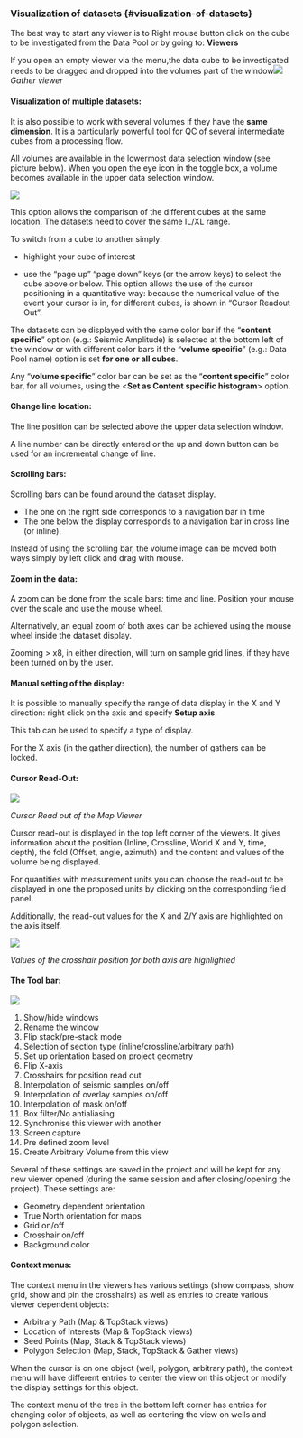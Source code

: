 ### Visualization of datasets {#visualization-of-datasets}

The best way to start any viewer is to Right mouse button click on the cube to be investigated from the Data Pool or by going to: **Viewers**

If you open an empty viewer via the menu,the data cube to be investigated needs to be dragged and dropped into the volumes part of the window![](/assets/001_Common_Viewers.png)_Gather viewer_

#### **Visualization of multiple datasets:**

It is also possible to work with several volumes if they have the **same dimension**. It is a particularly powerful tool for QC of several intermediate cubes from a processing flow.

All volumes are available in the lowermost data selection window \(see picture below\). When you open the eye icon in the toggle box, a volume becomes available in the upper data selection window.

![](/assets/002_common_viewer.png)

This option allows the comparison of the different cubes at the same location. The datasets need to cover the same IL/XL range.

To switch from a cube to another simply:

* highlight your cube of interest

* use the “page up” “page down” keys \(or the arrow keys\) to select the cube above or below. This option allows the use of the cursor positioning in a quantitative way: because the numerical value of the event your cursor is in, for different cubes, is shown in “Cursor Readout Out”.

The datasets can be displayed with the same color bar if the “**content specific**” option \(e.g.: Seismic Amplitude\) is selected at the bottom left of the window or with different color bars if the “**volume specific**” \(e.g.: Data Pool name\) option is set **for one or all cubes**.

Any “**volume specific**” color bar can be set as the “**content specific**” color bar, for all volumes, using the &lt;**Set as Content specific histogram**&gt; option.

#### **Change line location**:

The line position can be selected above the upper data selection window.

A line number can be directly entered or the up and down button can be used for an incremental change of line.

#### **Scrolling bars**:

Scrolling bars can be found around the dataset display.

* The one on the right side corresponds to a navigation bar in time
* The one below the display corresponds to a navigation bar in cross line \(or inline\).

Instead of using the scrolling bar, the volume image can be moved both ways simply by left click and drag with mouse.

#### **Zoom in the data**:

A zoom can be done from the scale bars: time and line. Position your mouse over the scale and use the mouse wheel.

Alternatively, an equal zoom of both axes can be achieved using the mouse wheel inside the dataset display.

Zooming &gt; x8, in either direction, will turn on sample grid lines, if they have been turned on by the user.

#### **Manual setting of the display:**

It is possible to manually specify the range of data display in the X and Y direction: right click on the axis and specify **Setup axis**.

This tab can be used to specify a type of display.

For the X axis \(in the gather direction\), the number of gathers can be locked.

#### **Cursor Read-Out:**

![](/assets/003_common_viewer.png)

_Cursor Read out of the Map Viewer_

Cursor read-out is displayed in the top left corner of the viewers. It gives information about the position \(Inline, Crossline, World X and Y, time, depth\), the fold \(Offset, angle, azimuth\) and the content and values of the volume being displayed.

For quantities with measurement units you can choose the read-out to be displayed in one the proposed units by clicking on the corresponding field panel.

Additionally, the read-out values for the X and Z/Y axis are highlighted on the axis itself.

![](/assets/004_common_viewer.png)

_Values of the crosshair position for both axis are highlighted_

#### **The Tool bar:**

![](/assets/005_common_viewer.png)

1. Show/hide windows
2. Rename the window
3. Flip stack/pre-stack mode
4. Selection of section type \(inline/crossline/arbitrary path\)
5. Set up orientation based on project geometry
6. Flip X-axis
7. Crosshairs for position read out
8. Interpolation of seismic samples on/off
9. Interpolation of overlay samples on/off
10. Interpolation of mask on/off
11. Box filter/No antialiasing
12. Synchronise this viewer with another
13. Screen capture
14. Pre defined zoom level
15. Create Arbitrary Volume from this view

Several of these settings are saved in the project and will be kept for any new viewer opened \(during the same session and after closing/opening the project\). These settings are:

* Geometry dependent orientation
* True North orientation for maps
* Grid on/off
* Crosshair on/off
* Background color

#### **Context menus:**

The context menu in the viewers has various settings \(show compass, show grid, show and pin the crosshairs\) as well as entries to create various viewer dependent objects:

* Arbitrary Path \(Map & TopStack views\)
* Location of Interests \(Map & TopStack views\)
* Seed Points \(Map, Stack & TopStack views\)
* Polygon Selection \(Map, Stack, TopStack & Gather views\)

When the cursor is on one object \(well, polygon, arbitrary path\), the context menu will have different entries to center the view on this object or modify the display settings for this object.

The context menu of the tree in the bottom left corner has entries for changing color of objects, as well as centering the view on wells and polygon selection.

